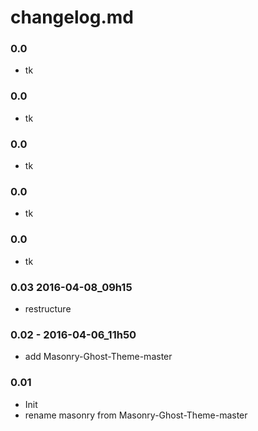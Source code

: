 # changelog.md

### 0.0
- tk

### 0.0
- tk

### 0.0
- tk

### 0.0
- tk

### 0.0
- tk

### 0.03 2016-04-08_09h15
- restructure

### 0.02 - 2016-04-06_11h50
- add Masonry-Ghost-Theme-master

### 0.01
- Init
- rename masonry from Masonry-Ghost-Theme-master